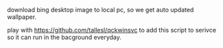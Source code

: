 download bing desktop image to local pc, so we get auto updated wallpaper.

play with https://github.com/tallesl/qckwinsvc to add this script to serivce so it can run in the bacground everyday.